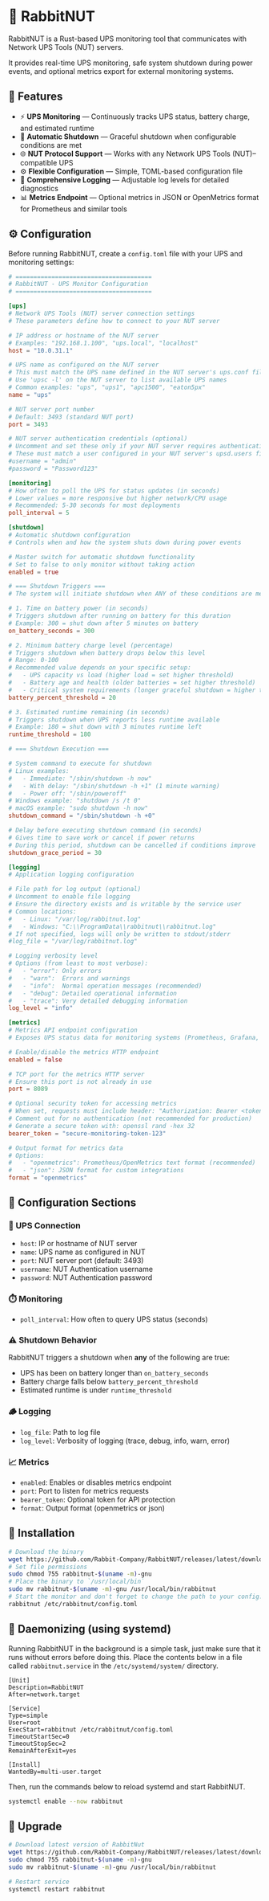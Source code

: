 # 🐇 RabbitNUT

RabbitNUT is a Rust-based UPS monitoring tool that communicates with Network UPS Tools (NUT) servers.

It provides real-time UPS monitoring, safe system shutdown during power events, and optional metrics export for external monitoring systems.

## 🚀 Features

- ⚡ **UPS Monitoring** — Continuously tracks UPS status, battery charge, and estimated runtime
- 🔋 **Automatic Shutdown** — Graceful shutdown when configurable conditions are met
- 🌐 **NUT Protocol Support** — Works with any Network UPS Tools (NUT)–compatible UPS
- ⚙️ **Flexible Configuration** — Simple, TOML-based configuration file
- 🧾 **Comprehensive Logging** — Adjustable log levels for detailed diagnostics
- 📊 **Metrics Endpoint** — Optional metrics in JSON or OpenMetrics format for Prometheus and similar tools

## ⚙️ Configuration

Before running RabbitNUT, create a `config.toml` file with your UPS and monitoring settings:

```toml
# ======================================
# RabbitNUT - UPS Monitor Configuration
# ======================================

[ups]
# Network UPS Tools (NUT) server connection settings
# These parameters define how to connect to your NUT server

# IP address or hostname of the NUT server
# Examples: "192.168.1.100", "ups.local", "localhost"
host = "10.0.31.1"

# UPS name as configured on the NUT server
# This must match the UPS name defined in the NUT server's ups.conf file
# Use 'upsc -l' on the NUT server to list available UPS names
# Common examples: "ups", "ups1", "apc1500", "eaton5px"
name = "ups"

# NUT server port number
# Default: 3493 (standard NUT port)
port = 3493

# NUT server authentication credentials (optional)
# Uncomment and set these only if your NUT server requires authentication
# These must match a user configured in your NUT server's upsd.users file
#username = "admin"
#password = "Password123"

[monitoring]
# How often to poll the UPS for status updates (in seconds)
# Lower values = more responsive but higher network/CPU usage
# Recommended: 5-30 seconds for most deployments
poll_interval = 5

[shutdown]
# Automatic shutdown configuration
# Controls when and how the system shuts down during power events

# Master switch for automatic shutdown functionality
# Set to false to only monitor without taking action
enabled = true

# === Shutdown Triggers ===
# The system will initiate shutdown when ANY of these conditions are met:

# 1. Time on battery power (in seconds)
# Triggers shutdown after running on battery for this duration
# Example: 300 = shut down after 5 minutes on battery
on_battery_seconds = 300

# 2. Minimum battery charge level (percentage)
# Triggers shutdown when battery drops below this level
# Range: 0-100
# Recommended value depends on your specific setup:
#   - UPS capacity vs load (higher load = set higher threshold)
#   - Battery age and health (older batteries = set higher threshold)
#   - Critical system requirements (longer graceful shutdown = higher threshold)
battery_percent_threshold = 20

# 3. Estimated runtime remaining (in seconds)
# Triggers shutdown when UPS reports less runtime available
# Example: 180 = shut down with 3 minutes runtime left
runtime_threshold = 180

# === Shutdown Execution ===

# System command to execute for shutdown
# Linux examples:
#   - Immediate: "/sbin/shutdown -h now"
#   - With delay: "/sbin/shutdown -h +1" (1 minute warning)
#   - Power off: "/sbin/poweroff"
# Windows example: "shutdown /s /t 0"
# macOS example: "sudo shutdown -h now"
shutdown_command = "/sbin/shutdown -h +0"

# Delay before executing shutdown command (in seconds)
# Gives time to save work or cancel if power returns
# During this period, shutdown can be cancelled if conditions improve
shutdown_grace_period = 30

[logging]
# Application logging configuration

# File path for log output (optional)
# Uncomment to enable file logging
# Ensure the directory exists and is writable by the service user
# Common locations:
#   - Linux: "/var/log/rabbitnut.log"
#   - Windows: "C:\\ProgramData\\rabbitnut\\rabbitnut.log"
# If not specified, logs will only be written to stdout/stderr
#log_file = "/var/log/rabbitnut.log"

# Logging verbosity level
# Options (from least to most verbose):
#   - "error": Only errors
#   - "warn":  Errors and warnings
#   - "info":  Normal operation messages (recommended)
#   - "debug": Detailed operational information
#   - "trace": Very detailed debugging information
log_level = "info"

[metrics]
# Metrics API endpoint configuration
# Exposes UPS status data for monitoring systems (Prometheus, Grafana, etc.)

# Enable/disable the metrics HTTP endpoint
enabled = false

# TCP port for the metrics HTTP server
# Ensure this port is not already in use
port = 8089

# Optional security token for accessing metrics
# When set, requests must include header: "Authorization: Bearer <token>"
# Comment out for no authentication (not recommended for production)
# Generate a secure token with: openssl rand -hex 32
bearer_token = "secure-monitoring-token-123"

# Output format for metrics data
# Options:
#   - "openmetrics": Prometheus/OpenMetrics text format (recommended)
#   - "json": JSON format for custom integrations
format = "openmetrics"
```

## 📘 Configuration Sections

### 🔌 UPS Connection

- `host`: IP or hostname of NUT server
- `name`: UPS name as configured in NUT
- `port`: NUT server port (default: 3493)
- `username`: NUT Authentication username
- `password`: NUT Authentication password

### ⏱️ Monitoring

- `poll_interval`: How often to query UPS status (seconds)

### ⚠️ Shutdown Behavior

RabbitNUT triggers a shutdown when **any** of the following are true:

- UPS has been on battery longer than `on_battery_seconds`
- Battery charge falls below `battery_percent_threshold`
- Estimated runtime is under `runtime_threshold`

### 🪵 Logging

- `log_file`: Path to log file
- `log_level`: Verbosity of logging (trace, debug, info, warn, error)

### 📈 Metrics

- `enabled`: Enables or disables metrics endpoint
- `port`: Port to listen for metrics requests
- `bearer_token`: Optional token for API protection
- `format`: Output format (openmetrics or json)

## 🧩 Installation

```bash
# Download the binary
wget https://github.com/Rabbit-Company/RabbitNUT/releases/latest/download/rabbitnut-$(uname -m)-gnu
# Set file permissions
sudo chmod 755 rabbitnut-$(uname -m)-gnu
# Place the binary to `/usr/local/bin`
sudo mv rabbitnut-$(uname -m)-gnu /usr/local/bin/rabbitnut
# Start the monitor and don't forget to change the path to your config.toml file
rabbitnut /etc/rabbitnut/config.toml
```

## 🧠 Daemonizing (using systemd)

Running RabbitNUT in the background is a simple task, just make sure that it runs without errors before doing this. Place the contents below in a file called `rabbitnut.service` in the `/etc/systemd/system/` directory.

```service
[Unit]
Description=RabbitNUT
After=network.target

[Service]
Type=simple
User=root
ExecStart=rabbitnut /etc/rabbitnut/config.toml
TimeoutStartSec=0
TimeoutStopSec=2
RemainAfterExit=yes

[Install]
WantedBy=multi-user.target
```

Then, run the commands below to reload systemd and start RabbitNUT.

```bash
systemctl enable --now rabbitnut
```

## 🔄 Upgrade

```bash
# Download latest version of RabbitNut
wget https://github.com/Rabbit-Company/RabbitNUT/releases/latest/download/rabbitnut-$(uname -m)-gnu
sudo chmod 755 rabbitnut-$(uname -m)-gnu
sudo mv rabbitnut-$(uname -m)-gnu /usr/local/bin/rabbitnut

# Restart service
systemctl restart rabbitnut
```
